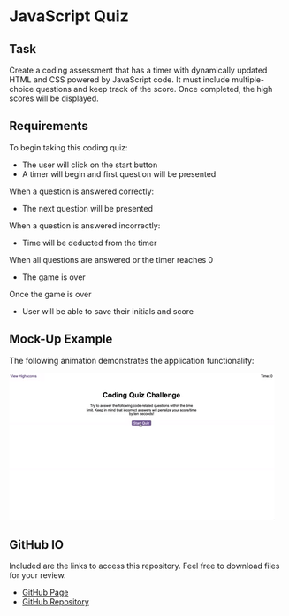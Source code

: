 # JavaScript Quiz

## Task

Create a coding assessment that has a timer with dynamically updated HTML and CSS powered by JavaScript code. It must include multiple-choice questions and keep track of the score. Once completed, the high scores will be displayed.

## Requirements

To begin taking this coding quiz:
- The user will click on the start button
- A timer will begin and first question will be presented

When a question is answered correctly:
- The next question will be presented

When a question is answered incorrectly:
- Time will be deducted from the timer

When all questions are answered or the timer reaches 0
- The game is over

Once the game is over
- User will be able to save their initials and score

## Mock-Up Example

The following animation demonstrates the application functionality:

![code-quiz](./assets/web-apis-demo.gif)

## GitHub IO

Included are the links to access this repository. Feel free to download files for your review.

- [GitHub Page](https://rudy-menjivar.github.io/JavaScriptQuiz/)
- [GitHub Repository](https://github.com/Rudy-Menjivar/JavaScriptQuiz)